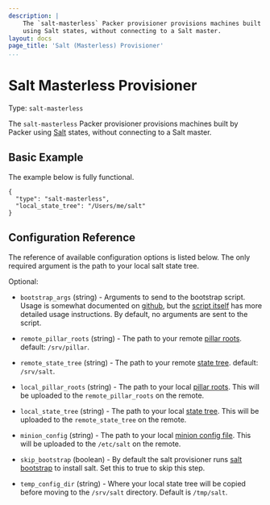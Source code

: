 ```yaml
---
description: |
    The `salt-masterless` Packer provisioner provisions machines built by Packer
    using Salt states, without connecting to a Salt master.
layout: docs
page_title: 'Salt (Masterless) Provisioner'
...
```


# Salt Masterless Provisioner

Type: `salt-masterless`

The `salt-masterless` Packer provisioner provisions machines built by Packer
using [Salt](http://saltstack.com/) states, without connecting to a Salt master.

## Basic Example

The example below is fully functional.

``` {.javascript}
{
  "type": "salt-masterless",
  "local_state_tree": "/Users/me/salt"
}
```

## Configuration Reference

The reference of available configuration options is listed below. The only
required argument is the path to your local salt state tree.

Optional:

-   `bootstrap_args` (string) - Arguments to send to the bootstrap script. Usage
    is somewhat documented on
    [github](https://github.com/saltstack/salt-bootstrap), but the [script
    itself](https://github.com/saltstack/salt-bootstrap/blob/develop/bootstrap-salt.sh)
    has more detailed usage instructions. By default, no arguments are sent to
    the script.

-   `remote_pillar_roots` (string) - The path to your remote [pillar
    roots](http://docs.saltstack.com/ref/configuration/master.html#pillar-configuration).
    default: `/srv/pillar`.

-   `remote_state_tree` (string) - The path to your remote [state
    tree](http://docs.saltstack.com/ref/states/highstate.html#the-salt-state-tree).
    default: `/srv/salt`.

-   `local_pillar_roots` (string) - The path to your local [pillar
    roots](http://docs.saltstack.com/ref/configuration/master.html#pillar-configuration).
    This will be uploaded to the `remote_pillar_roots` on the remote.

-   `local_state_tree` (string) - The path to your local [state
    tree](http://docs.saltstack.com/ref/states/highstate.html#the-salt-state-tree).
    This will be uploaded to the `remote_state_tree` on the remote.

-   `minion_config` (string) - The path to your local [minion config
    file](http://docs.saltstack.com/ref/configuration/minion.html). This will be
    uploaded to the `/etc/salt` on the remote.

-   `skip_bootstrap` (boolean) - By default the salt provisioner runs [salt
    bootstrap](https://github.com/saltstack/salt-bootstrap) to install salt. Set
    this to true to skip this step.

-   `temp_config_dir` (string) - Where your local state tree will be copied
    before moving to the `/srv/salt` directory. Default is `/tmp/salt`.
